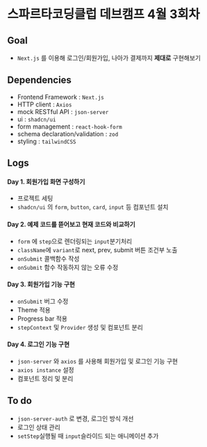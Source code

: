 # 스파르타코딩클럽 데브캠프 4월 3회차

## Goal

- `Next.js` 를 이용해 로그인/회원가입, 나아가 결제까지 **제대로** 구현해보기

## Dependencies

- Frontend Framework : `Next.js`
- HTTP client : `Axios`
- mock RESTful API : `json-server`
- ui : `shadcn/ui`
- form management : `react-hook-form`
- schema declaration/validation : `zod`
- styling : `tailwindCSS`

## Logs

#### Day 1. 회원가입 화면 구성하기

- 프로젝트 세팅
- `shadcn/ui` 의 `form`, `button`, `card`, `input` 등 컴포넌트 설치

#### Day 2. 예제 코드를 뜯어보고 현재 코드와 비교하기

- `form` 에 `step`으로 렌더링되는 `input`분기처리
- `className`에 `variant`로 next, prev, submit 버튼 조건부 노출
- `onSubmit` 콜백함수 작성
- `onSubmit` 함수 작동하지 않는 오류 수정

#### Day 3. 회원가입 기능 구현

- `onSubmit` 버그 수정
- Theme 적용
- Progress bar 적용
- `stepContext` 및 `Provider` 생성 및 컴포넌트 분리

#### Day 4. 로그인 기능 구현

- `json-server` 와 `axios` 를 사용해 회원가입 및 로그인 기능 구현
- `axios instance` 설정
- 컴포넌트 정리 및 분리

## To do

- `json-server-auth` 로 변경, 로그인 방식 개선
- 로그인 상태 관리
- `setStep`실행될 때 `input`슬라이드 되는 애니메이션 추가
